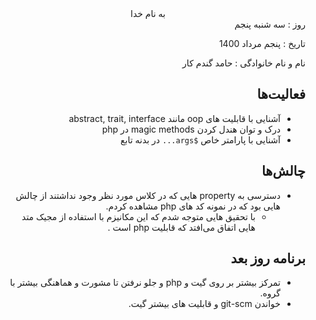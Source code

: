 <div dir="rtl" align="center">
به نام خدا
</div>
<div dir="rtl" align="right">
روز : سه شنبه پنجم

تاریخ : پنجم مرداد 1400

نام و نام خانوادگی : حامد گندم کار

## فعالیت‌ها
* آشنایی با قابلیت های oop مانند  abstract, trait, interface
* درک و توان هندل کردن magic methods در php
* آشنایی با پارامتر خاص `$args...` در بدنه تابع

## چالش‌ها
* دسترسی به property هایی که در کلاس مورد نظر وجود نداشتند از چالش هایی بود که در نمونه کد های php مشاهده کردم.
    *  با تحقیق هایی متوجه شدم که این مکانیزم با استفاده از مجیک متد هایی اتفاق می‌افتد که قابلیت php است .
## برنامه روز بعد
* تمرکز بیشتر بر روی گیت و php و جلو نرفتن تا مشورت و هماهنگی بیشتر با گروه.
* خواندن git-scm و قابلیت های بیشتر گیت.
</div>

